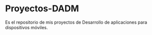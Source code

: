 # Proyectos-DADM
Es el repositorio de mis proyectos de Desarrollo de aplicaciones para dispositivos móviles. 
